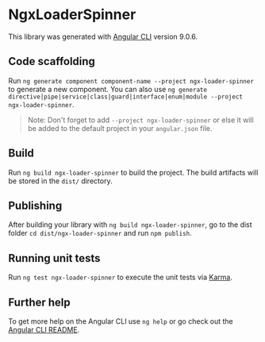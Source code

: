 # NgxLoaderSpinner

This library was generated with [Angular CLI](https://github.com/angular/angular-cli) version 9.0.6.

## Code scaffolding

Run `ng generate component component-name --project ngx-loader-spinner` to generate a new component. You can also use `ng generate directive|pipe|service|class|guard|interface|enum|module --project ngx-loader-spinner`.
> Note: Don't forget to add `--project ngx-loader-spinner` or else it will be added to the default project in your `angular.json` file. 

## Build

Run `ng build ngx-loader-spinner` to build the project. The build artifacts will be stored in the `dist/` directory.

## Publishing

After building your library with `ng build ngx-loader-spinner`, go to the dist folder `cd dist/ngx-loader-spinner` and run `npm publish`.

## Running unit tests

Run `ng test ngx-loader-spinner` to execute the unit tests via [Karma](https://karma-runner.github.io).

## Further help

To get more help on the Angular CLI use `ng help` or go check out the [Angular CLI README](https://github.com/angular/angular-cli/blob/master/README.md).
